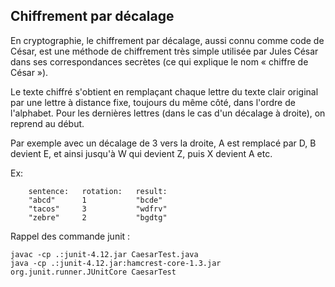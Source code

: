 ## Chiffrement par décalage

En cryptographie, le chiffrement par décalage, aussi connu comme code de César, est une méthode de chiffrement très simple utilisée par Jules César dans ses correspondances secrètes (ce qui explique le nom « chiffre de César »).

Le texte chiffré s'obtient en remplaçant chaque lettre du texte clair original par une lettre à distance fixe, toujours du même côté, dans l'ordre de l'alphabet. Pour les dernières lettres (dans le cas d'un décalage à droite), on reprend au début.

Par exemple avec un décalage de 3 vers la droite, A est remplacé par D, B devient E, et ainsi jusqu'à W qui devient Z, puis X devient A etc.

Ex:
```
    sentence:   rotation:   result:
    "abcd"      1           "bcde"
    "tacos"     3           "wdfrv"
    "zebre"     2           "bgdtg"
```

Rappel des commande junit :

```
javac -cp .:junit-4.12.jar CaesarTest.java
java -cp .:junit-4.12.jar:hamcrest-core-1.3.jar org.junit.runner.JUnitCore CaesarTest
```
